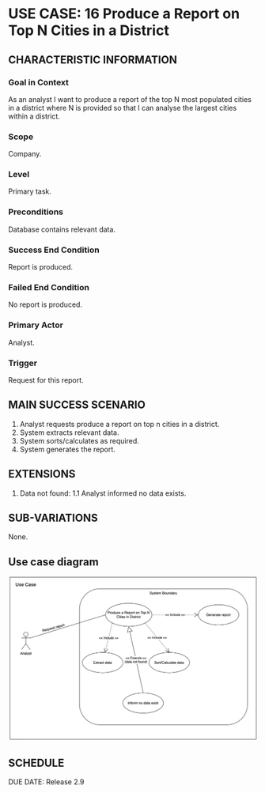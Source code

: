 # USE CASE: 16 Produce a Report on Top N Cities in a District

## CHARACTERISTIC INFORMATION

### Goal in Context

As an analyst I want to produce a report of the top N most populated cities in a district where N is provided so that I can analyse the largest cities within a district.

### Scope

Company.

### Level

Primary task.

### Preconditions

Database contains relevant data.

### Success End Condition

Report is produced.
### Failed End Condition

No report is produced.

### Primary Actor

Analyst.

### Trigger

Request for this report.

## MAIN SUCCESS SCENARIO

  1. Analyst requests produce a report on top n cities in a district.
  2. System extracts relevant data.
  3. System sorts/calculates as required.
  4. System generates the report.

## EXTENSIONS

  1. Data not found:
    1.1 Analyst informed no data exists.

## SUB-VARIATIONS

None.

## Use case diagram

![Use Case 16 Diagram](../use-cases-diagram/use-case-16.png)

## SCHEDULE

DUE DATE: Release 2.9
